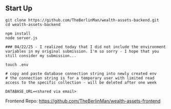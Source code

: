 ## Start Up
```
git clone https://github.com/TheBerlinMan/wealth-assets-backend.git
cd wealth-assets-backend

npm install
node server.js

```



```
### 04/22/25 - I realized today that I did not include the environment variables in my original submission. I'm so sorry - I hope that you still consider my submission...

touch .env

# copy and paste database connection string into newly created env
# the connection string is for a temporary user with limited read access to the specific collection - will be deleted after one week

DATABASE_URL=<shared via email> 
```


Frontend Repo: https://github.com/TheBerlinMan/wealth-assets-frontend
